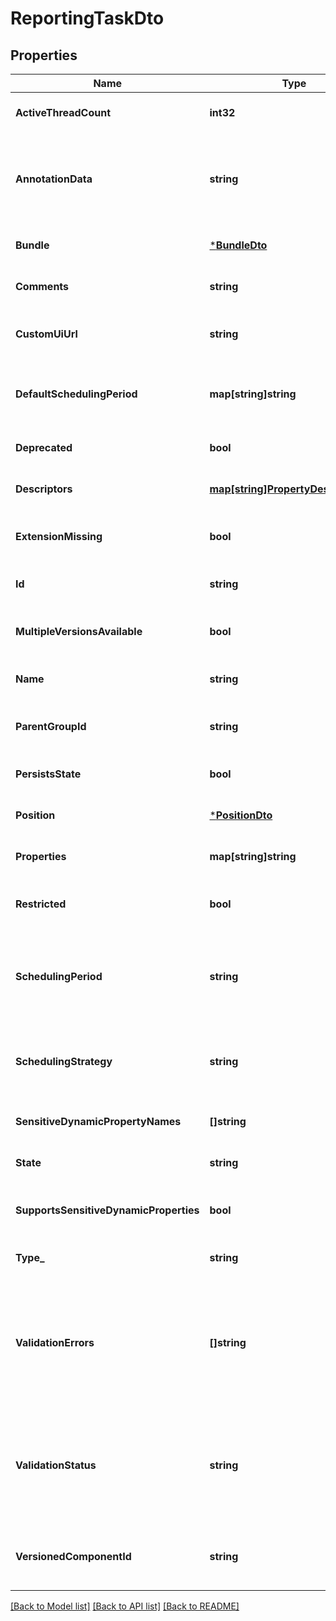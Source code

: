 # ReportingTaskDto

## Properties
Name | Type | Description | Notes
------------ | ------------- | ------------- | -------------
**ActiveThreadCount** | **int32** | The number of active threads for the reporting task. | [optional] [default to null]
**AnnotationData** | **string** | The annotation data for the repoting task. This is how the custom UI relays configuration to the reporting task. | [optional] [default to null]
**Bundle** | [***BundleDto**](BundleDTO.md) |  | [optional] [default to null]
**Comments** | **string** | The comments of the reporting task. | [optional] [default to null]
**CustomUiUrl** | **string** | The URL for the custom configuration UI for the reporting task. | [optional] [default to null]
**DefaultSchedulingPeriod** | **map[string]string** | The default scheduling period for the different scheduling strategies. | [optional] [default to null]
**Deprecated** | **bool** | Whether the reporting task has been deprecated. | [optional] [default to null]
**Descriptors** | [**map[string]PropertyDescriptorDto**](PropertyDescriptorDTO.md) | The descriptors for the reporting tasks properties. | [optional] [default to null]
**ExtensionMissing** | **bool** | Whether the underlying extension is missing. | [optional] [default to null]
**Id** | **string** | The id of the component. | [optional] [default to null]
**MultipleVersionsAvailable** | **bool** | Whether the reporting task has multiple versions available. | [optional] [default to null]
**Name** | **string** | The name of the reporting task. | [optional] [default to null]
**ParentGroupId** | **string** | The id of parent process group of this component if applicable. | [optional] [default to null]
**PersistsState** | **bool** | Whether the reporting task persists state. | [optional] [default to null]
**Position** | [***PositionDto**](PositionDTO.md) |  | [optional] [default to null]
**Properties** | **map[string]string** | The properties of the reporting task. | [optional] [default to null]
**Restricted** | **bool** | Whether the reporting task requires elevated privileges. | [optional] [default to null]
**SchedulingPeriod** | **string** | The frequency with which to schedule the reporting task. The format of the value will depend on the value of the schedulingStrategy. | [optional] [default to null]
**SchedulingStrategy** | **string** | The scheduling strategy that determines how the schedulingPeriod value should be interpreted. | [optional] [default to null]
**SensitiveDynamicPropertyNames** | **[]string** | Set of sensitive dynamic property names | [optional] [default to null]
**State** | **string** | The state of the reporting task. | [optional] [default to null]
**SupportsSensitiveDynamicProperties** | **bool** | Whether the reporting task supports sensitive dynamic properties. | [optional] [default to null]
**Type_** | **string** | The fully qualified type of the reporting task. | [optional] [default to null]
**ValidationErrors** | **[]string** | Gets the validation errors from the reporting task. These validation errors represent the problems with the reporting task that must be resolved before it can be scheduled to run. | [optional] [default to null]
**ValidationStatus** | **string** | Indicates whether the Reporting Task is valid, invalid, or still in the process of validating (i.e., it is unknown whether or not the Reporting Task is valid) | [optional] [default to null]
**VersionedComponentId** | **string** | The ID of the corresponding component that is under version control | [optional] [default to null]

[[Back to Model list]](../README.md#documentation-for-models) [[Back to API list]](../README.md#documentation-for-api-endpoints) [[Back to README]](../README.md)

